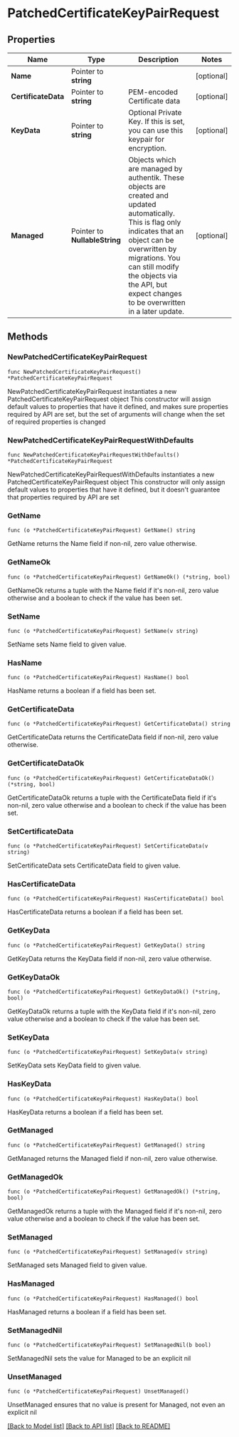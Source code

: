 # PatchedCertificateKeyPairRequest

## Properties

Name | Type | Description | Notes
------------ | ------------- | ------------- | -------------
**Name** | Pointer to **string** |  | [optional] 
**CertificateData** | Pointer to **string** | PEM-encoded Certificate data | [optional] 
**KeyData** | Pointer to **string** | Optional Private Key. If this is set, you can use this keypair for encryption. | [optional] 
**Managed** | Pointer to **NullableString** | Objects which are managed by authentik. These objects are created and updated automatically. This is flag only indicates that an object can be overwritten by migrations. You can still modify the objects via the API, but expect changes to be overwritten in a later update. | [optional] 

## Methods

### NewPatchedCertificateKeyPairRequest

`func NewPatchedCertificateKeyPairRequest() *PatchedCertificateKeyPairRequest`

NewPatchedCertificateKeyPairRequest instantiates a new PatchedCertificateKeyPairRequest object
This constructor will assign default values to properties that have it defined,
and makes sure properties required by API are set, but the set of arguments
will change when the set of required properties is changed

### NewPatchedCertificateKeyPairRequestWithDefaults

`func NewPatchedCertificateKeyPairRequestWithDefaults() *PatchedCertificateKeyPairRequest`

NewPatchedCertificateKeyPairRequestWithDefaults instantiates a new PatchedCertificateKeyPairRequest object
This constructor will only assign default values to properties that have it defined,
but it doesn't guarantee that properties required by API are set

### GetName

`func (o *PatchedCertificateKeyPairRequest) GetName() string`

GetName returns the Name field if non-nil, zero value otherwise.

### GetNameOk

`func (o *PatchedCertificateKeyPairRequest) GetNameOk() (*string, bool)`

GetNameOk returns a tuple with the Name field if it's non-nil, zero value otherwise
and a boolean to check if the value has been set.

### SetName

`func (o *PatchedCertificateKeyPairRequest) SetName(v string)`

SetName sets Name field to given value.

### HasName

`func (o *PatchedCertificateKeyPairRequest) HasName() bool`

HasName returns a boolean if a field has been set.

### GetCertificateData

`func (o *PatchedCertificateKeyPairRequest) GetCertificateData() string`

GetCertificateData returns the CertificateData field if non-nil, zero value otherwise.

### GetCertificateDataOk

`func (o *PatchedCertificateKeyPairRequest) GetCertificateDataOk() (*string, bool)`

GetCertificateDataOk returns a tuple with the CertificateData field if it's non-nil, zero value otherwise
and a boolean to check if the value has been set.

### SetCertificateData

`func (o *PatchedCertificateKeyPairRequest) SetCertificateData(v string)`

SetCertificateData sets CertificateData field to given value.

### HasCertificateData

`func (o *PatchedCertificateKeyPairRequest) HasCertificateData() bool`

HasCertificateData returns a boolean if a field has been set.

### GetKeyData

`func (o *PatchedCertificateKeyPairRequest) GetKeyData() string`

GetKeyData returns the KeyData field if non-nil, zero value otherwise.

### GetKeyDataOk

`func (o *PatchedCertificateKeyPairRequest) GetKeyDataOk() (*string, bool)`

GetKeyDataOk returns a tuple with the KeyData field if it's non-nil, zero value otherwise
and a boolean to check if the value has been set.

### SetKeyData

`func (o *PatchedCertificateKeyPairRequest) SetKeyData(v string)`

SetKeyData sets KeyData field to given value.

### HasKeyData

`func (o *PatchedCertificateKeyPairRequest) HasKeyData() bool`

HasKeyData returns a boolean if a field has been set.

### GetManaged

`func (o *PatchedCertificateKeyPairRequest) GetManaged() string`

GetManaged returns the Managed field if non-nil, zero value otherwise.

### GetManagedOk

`func (o *PatchedCertificateKeyPairRequest) GetManagedOk() (*string, bool)`

GetManagedOk returns a tuple with the Managed field if it's non-nil, zero value otherwise
and a boolean to check if the value has been set.

### SetManaged

`func (o *PatchedCertificateKeyPairRequest) SetManaged(v string)`

SetManaged sets Managed field to given value.

### HasManaged

`func (o *PatchedCertificateKeyPairRequest) HasManaged() bool`

HasManaged returns a boolean if a field has been set.

### SetManagedNil

`func (o *PatchedCertificateKeyPairRequest) SetManagedNil(b bool)`

 SetManagedNil sets the value for Managed to be an explicit nil

### UnsetManaged
`func (o *PatchedCertificateKeyPairRequest) UnsetManaged()`

UnsetManaged ensures that no value is present for Managed, not even an explicit nil

[[Back to Model list]](../README.md#documentation-for-models) [[Back to API list]](../README.md#documentation-for-api-endpoints) [[Back to README]](../README.md)


